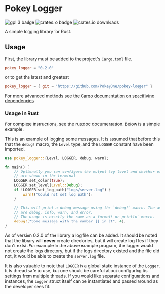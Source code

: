 # Pokey Logger

![gpl 3 badge](https://img.shields.io/badge/license-GPL%203.0-blue)
![crates.io badge](https://img.shields.io/crates/v/pokey_logger)
![crates.io downloads](https://img.shields.io/crates/d/pokey_logger)

A simple logging library for Rust.

## Usage

First, the library must be added to the project's `Cargo.toml` file.
```toml
pokey_logger = "0.2.0"
```
or to get the latest and greatest
```toml
pokey_logger = { git = "https://github.com/PokeyOne/pokey-logger" }
```
For more advanced methods see [the Cargo documentation on specifiying dependencies](https://doc.rust-lang.org/cargo/reference/specifying-dependencies.html)

### Usage in Rust

For complete instructions, see the rustdoc documentation. Below is a simple
example.

This is an example of logging some messages. It is assumed that before this
that the `debug!` macro, the `Level` type, and the `LOGGER` constant have been
imported.
```rust
use pokey_logger::{Level, LOGGER, debug, warn};

fn main() {
    // Optionally you can configure the output log level and whether or not colours
    // are shown in the terminal
    LOGGER.set_color(true);
    LOGGER.set_level(Level::Debug);
    if !LOGGER.set_log_path("logs/server.log") {
        warn!("Could not set log path");
    }

    // This will print a debug message using the `debug!` macro. The available macros
    // are debug, info, warn, and error.
    // The usage is exactly the same as a format! or println! macro.
    debug!("Some message with the number {} in it", 4);
}
```

As of version 0.2.0 of the library a log file can be added. It should be noted
that the library will **never** create directories, but it will create log files
if they don't exist. For example in the above example program, the logger would
not create the logs directory, but if the logs directory existed and the file
did not, it would be able to create the `server.log` file.

It is also valuable to note that `LOGGER` is a global static instance of the
`Logger`. It is thread safe to use, but one should be careful about configuring
its settings from multiple threads. If you would like separate configurations
and instances, the `Logger` struct itself can be instantiated and passed around
as the developer sees fit.
